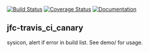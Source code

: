 [![Build Status](https://travis-ci.org/jfcameron/jfc-travis_ci_canary.svg?branch=master)](https://travis-ci.org/jfcameron/jfc-travis_ci_canary) [![Coverage Status](https://coveralls.io/repos/github/jfcameron/jfc-travis_ci_canary/badge.svg?branch=master)](https://coveralls.io/github/jfcameron/jfc-travis_ci_canary?branch=master) [![Documentation](https://img.shields.io/badge/documentation-doxygen-blue.svg)](https://jfcameron.github.io/jfc-travis_ci_canary/)

## jfc-travis_ci_canary

sysicon, alert if error in build list. See demo/ for usage.
